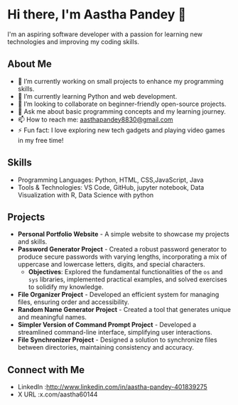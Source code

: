 # Hi there, I'm Aastha Pandey 👋

I'm an aspiring software developer with a passion for learning new technologies and improving my coding skills.

## About Me
- 🔭 I’m currently working on small projects to enhance my programming skills.
- 🌱 I’m currently learning Python and web development.
- 👯 I’m looking to collaborate on beginner-friendly open-source projects.
- 💬 Ask me about basic programming concepts and my learning journey.
- 📫 How to reach me: aasthapandey8830@gmail.com 
- ⚡ Fun fact: I love exploring new tech gadgets and playing video games in my free time!

## Skills
- Programming Languages: Python, HTML, CSS,JavaScript, Java
- Tools & Technologies: VS Code, GitHub, jupyter notebook, Data Visualization with R, Data Science with python

## Projects
- **Personal Portfolio Website** - A simple website to showcase my projects and skills.
- **Password Generator Project** - Created a robust password generator to produce secure passwords with varying lengths, incorporating a mix of uppercase and lowercase letters, digits, and special characters.
  - **Objectives**: Explored the fundamental functionalities of the `os` and `sys` libraries, implemented practical examples, and solved exercises to solidify my knowledge.
- **File Organizer Project** - Developed an efficient system for managing files, ensuring order and accessibility.
- **Random Name Generator Project** - Created a tool that generates unique and meaningful names.
- **Simpler Version of Command Prompt Project** - Developed a streamlined command-line interface, simplifying user interactions.
- **File Synchronizer Project** - Designed a solution to synchronize files between directories, maintaining consistency and accuracy.

## Connect with Me
- LinkedIn :http://www.linkedin.com/in/aastha-pandey-401839275
- X URL :x.com/aastha60144
